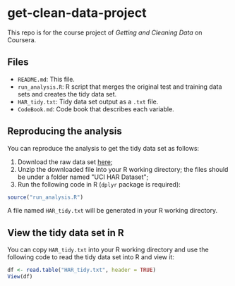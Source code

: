 # get-clean-data-project

This repo is for the course project of _Getting and Cleaning Data_ on Coursera.

## Files

* `README.md`: This file.
* `run_analysis.R`: R script that merges the original test and training data sets and creates the tidy data set.
* `HAR_tidy.txt`: Tidy data set output as a `.txt` file. 
* `CodeBook.md`: Code book that describes each variable. 


## Reproducing the analysis

You can reproduce the analysis to get the tidy data set as follows:

1. Download the raw data set [here](https://d396qusza40orc.cloudfront.net/getdata%2Fprojectfiles%2FUCI%20HAR%20Dataset.zip);
2. Unzip the downloaded file into your R working directory; the files should be under a folder named "UCI HAR Dataset";
3. Run the following code in R (`dplyr` package is required):
```R
source("run_analysis.R")
```

A file named `HAR_tidy.txt` will be generated in your R working directory.

## View the tidy data set in R

You can copy `HAR_tidy.txt` into your R working directory and use the following code to read the tidy data set into R and view it:
```R
df <- read.table("HAR_tidy.txt", header = TRUE)
View(df)
```